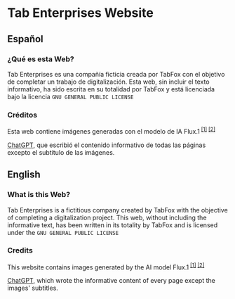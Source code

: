 # Tab Enterprises Website

## Español

### ¿Qué es esta Web?

Tab Enterprises es una compañía ficticia creada por TabFox con el objetivo de completar un trabajo de digitalización.
Esta web, sin incluir el texto informativo, ha sido escrita en su totalidad por TabFox y está licenciada bajo la licencia `GNU GENERAL PUBLIC LICENSE`

### Créditos

 Esta web contiene imágenes generadas con el modelo de IA Flux.1<sup> [[1]](https://en.wikipedia.org/wiki/Flux_(text-to-image_model)) [[2]](https://github.com/black-forest-labs/flux)</sup>

[ChatGPT](https://chatgpt.com), que escribió el contenido informativo de todas las páginas excepto el subtítulo de las imágenes.

## English

### What is this Web?

Tab Enterprises is a fictitious company created by TabFox with the objective of completing a digitalization project.
This web, without including the informative text, has been written in its totality by TabFox and is licensed under the `GNU GENERAL PUBLIC LICENSE`

### Credits

 This website contains images generated by the AI model Flux.1<sup> [[1]](https://en.wikipedia.org/wiki/Flux_(text-to-image_model)) [[2]](https://github.com/black-forest-labs/flux)</sup>

[ChatGPT](https://chatgpt.com), which wrote the informative content of every page except the images' subtitles.

